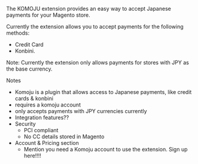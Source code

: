 The KOMOJU extension provides an easy way to accept Japanese payments for your Magento store.

Currently the extension allows you to accept payments for the following methods:

- Credit Card
- Konbini.

Note: Currently the extension only allows payments for stores with JPY as the base currency.

Notes

- Komoju is a plugin that allows access to Japanese payments, like credit cards & konbini
- requires a komoju account
- only accepts payments with JPY currencies currently
- Integration features??
- Security
    - PCI compliant
    - No CC details stored in Magento
- Account & Pricing section
    - Mention you need a Komoju account to use the extension. Sign up here!!!!
